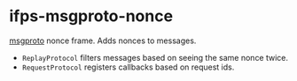 # ifps-msgproto-nonce

[msgproto](http://github.com/jbenet/node-ipfs-msgproto) nonce frame. Adds nonces to messages.

- `ReplayProtocol` filters messages based on seeing the same nonce twice.
- `RequestProtocol` registers callbacks based on request ids.
